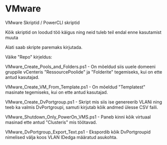# VMware
VMware Skriptid / PowerCLI skriptid

Kõik skriptid on loodud töö käigus ning neid tuleb teil endal enne kasutamist muuta

Alati saab skripte paremaks kirjutada.

Väike "Repo" kirjeldus:

VMware_Create_Pools_and_Folders.ps1 - On mõeldud siis uuele domeeni gruppile vCenteris "RessourcePoolide" ja "Folderite" tegemiseks, kui on ette antud kasutajad.

VMware_Create_VM_From_Template.ps1 - On mõeldud "Templatest" masinate tegemiseks, kui on ette antud kasutajad.

VMware_Create_DvPortgroup.ps1 - Skript mis siis ise genereerib VLANi ning teeb ka valmis DvPortgroupi, samuti kirjutab kõik andmed ülesse CSV faili.

VMware_Shutdown_Only_PowerOn_VMS.ps1 - Paneb kinni kõik virtuaal masinad ette antud "Clusteris" mis töötavad.

VMware_DvPortgroup_Export_Text.ps1 - Ekspordib kõik DvPortgroupid nimelised välja koos VLAN IDedga määratud asukohta.
